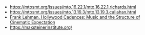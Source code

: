 - https://mtosmt.org/issues/mto.16.22.1/mto.16.22.1.richards.html
- https://mtosmt.org/issues/mto.13.19.3/mto.13.19.3.callahan.html
- [Frank Lehman. Hollywood Cadences: Music and the Structure of Cinematic Expectation](https://mtosmt.org/issues/mto.13.19.4/mto.13.19.4.lehman.html)
- https://maxsteinerinstitute.org/
